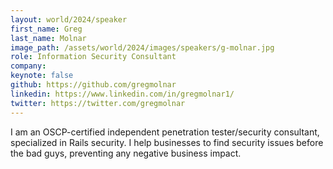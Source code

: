 ```yaml
---
layout: world/2024/speaker
first_name: Greg
last_name: Molnar
image_path: /assets/world/2024/images/speakers/g-molnar.jpg
role: Information Security Consultant
company: 
keynote: false
github: https://github.com/gregmolnar
linkedin: https://www.linkedin.com/in/gregmolnar1/
twitter: https://twitter.com/gregmolnar
---
```


I am an OSCP-certified independent penetration tester/security consultant, specialized in Rails security.
I help businesses to find security issues before the bad guys, preventing any negative business impact.
